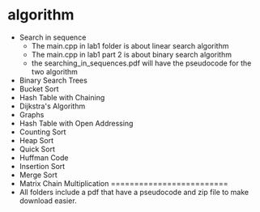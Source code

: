 algorithm
=========
- Search in sequence
  - The main.cpp in lab1 folder is about linear search algorithm 
  - The main.cpp in lab1 part 2 is about binary search algorithm 
  - the searching_in_sequences.pdf will have the pseudocode for the two algorithm 
- Binary Search Trees
- Bucket Sort
- Hash Table with Chaining
- Dijkstra's Algorithm
- Graphs
- Hash Table with Open Addressing
- Counting Sort
- Heap Sort
- Quick Sort
- Huffman Code
- Insertion Sort
- Merge Sort
- Matrix Chain Multiplication
=========================
- All folders include a pdf that have a pseudocode and zip file to make download easier.  